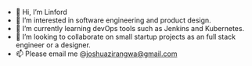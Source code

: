 - 👋 Hi, I’m Linford
- 👀 I’m interested in software engineering and product design.
- 🌱 I’m currently learning devOps tools such as Jenkins and Kubernetes.  
- 💞️ I’m looking to collaborate on small startup projects as an full stack engineer or a designer.
- 📫 Please email me @joshuazirangwa@gmail.com

<!---
linfordZ/linfordZ is a ✨ special ✨ repository because its `README.md` (this file) appears on your GitHub profile.
You can click the Preview link to take a look at your changes.
--->
